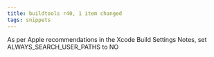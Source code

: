 ```yaml
---
title: buildtools r40, 1 item changed
tags: snippets
---
```


As per Apple recommendations in the Xcode Build Settings Notes, set ALWAYS_SEARCH_USER_PATHS to NO

